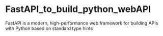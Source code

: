 # FastAPI_to_build_python_webAPI
FastAPI is a modern, high-performance web framework for building APIs with Python based on standard type hints
